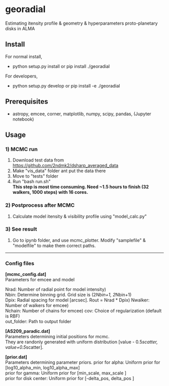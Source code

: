# georadial
Estimating itensity profile & geometry & hyperparameters proto-planetary disks in ALMA 

## Install 
For normal install, 
* python setup.py install or pip install ./georadial

For developers, 
* python setup.py develop or pip install -e ./georadial
    
## Prerequisites
- astropy, emcee, corner, matplotlib, numpy, scipy, pandas, (Jupyter notebook)

## Usage

### 1) MCMC run
1. Download test data from https://github.com/2ndmk2/dsharp_averaged_data
2. Make "vis_data" folder ant put the data there
3. Move to "tests" folder
4. Run "bash run.sh"  
   **This step is most time consuming. Need ~1.5 hours to finish (32 walkers, 1000 steps) with 16 cores.**

### 2) Postprocess after MCMC
1. Calculate model itensity & visibility profile using "model_calc.py"

### 3) See result
1. Go to ipynb folder, and use mcmc_plotter. Modify "samplefile" & "modelfile" to make them correct paths.

------

### Config files
**[mcmc_config.dat]**  
Parameters for emcee and model  

Nrad: Number of radial point for model intensity)  
Nbin: Determine binning grid. Grid size is (2*Nbin+1, 2*Nbin+1)  
Dpix: Radial spacing for model [arcsec]. Rout = Nrad * Dpix) 
Nwalker: Number of walkers for emcee)  
Nchain: Number of chains for emcee) 
cov: Choice of regularization (default is RBF)  
out_folder: Path to output folder  

**[AS209_paradic.dat]**  
Parameters determining initial positions for mcmc.  
They are randonly generated with uniform distribution [value - 0.5*scatter, value+0.5*scatter].  

**[prior.dat]**  
Parameters determining parameter priors. 
prior for alpha: Uniform prior for [log10_alpha_min, log10_alpha_max]  
prior for gamma: Uniform prior for [min_scale, max_scale ]  
prior for disk center: Uniform prior for [-delta_pos, delta_pos ]  
